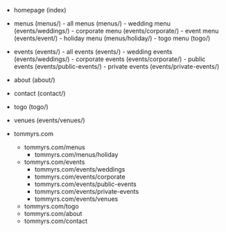 - homepage (index)
- menus (menus/)
		- all menus (menus/)
		- wedding menu (events/weddings/)
		- corporate menu (events/corporate/)
		- event menu (events/event/)
		- holiday menu (menus/holiday/)
		- togo menu (togo/)
- events (events/)
		- all events (events/)
		- wedding events (events/weddings/)
		- corporate events (events/corporate/)
		- public events (events/public-events/)
		- private events (events/private-events/)
- about (about/)
- contact (contact/)
- togo (togo/)
- venues (events/venues/)

- tommyrs.com
	- tommyrs.com/menus
		- tommyrs.com/menus/holiday
	- tommyrs.com/events
		- tommyrs.com/events/weddings
		- tommyrs.com/events/corporate
		- tommyrs.com/events/public-events
		- tommyrs.com/events/private-events
		- tommyrs.com/events/venues
	- tommyrs.com/togo
	- tommyrs.com/about
	- tommyrs.com/contact